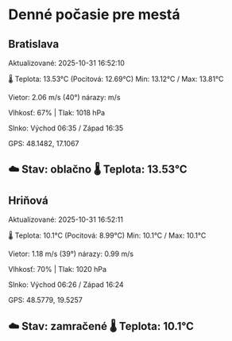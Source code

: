 ﻿# Denné počasie pre mestá

## Bratislava
Aktualizované: 2025-10-31 16:52:10

🌡️ Teplota: 13.53°C 
(Pocitová: 12.69°C)
Min: 13.12°C / Max: 13.81°C

Vietor: 2.06 m/s    (40°) 
nárazy:  m/s

Vlhkosť: 67% | Tlak: 1018 hPa

Slnko: Východ 06:35 / Západ 16:35

GPS: 48.1482, 17.1067

☁️ Stav: oblačno        🌡️ Teplota: 13.53°C
---

## Hriňová
Aktualizované: 2025-10-31 16:52:11

🌡️ Teplota: 10.1°C 
(Pocitová: 8.99°C)
Min: 10.1°C / Max: 10.1°C

Vietor: 1.18 m/s (39°)
nárazy: 0.99 m/s

Vlhkosť: 70% | Tlak: 1020 hPa

Slnko: Východ 06:26 / Západ 16:24

GPS: 48.5779, 19.5257

☁️ Stav: zamračené        🌡️ Teplota: 10.1°C
---
